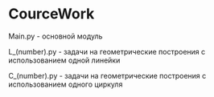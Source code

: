 # CourceWork
Main.py - основной модуль

L_(number).py - задачи на геометрические построения с использованием одной линейки

C_(number).py - задачи на геометрические построения с использованием одного циркуля
